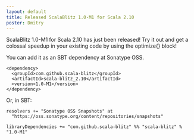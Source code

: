 ```yaml
---
layout: default
title: Released ScalaBlitz 1.0-M1 for Scala 2.10
poster: Dmitry
---
```



ScalaBlitz 1.0-M1 for Scala 2.10 has just been released!
Try it out and get a colossal speedup in your existing code by using the optimize{} block!

You can add it as an SBT dependency at Sonatype OSS.

    <dependency>
      <groupId>com.github.scala-blitz</groupId>
      <artifactId>scala-blitz_2.10</artifactId>
      <version>1.0-M1</version>
    </dependency>

Or, in SBT:

    resolvers += "Sonatype OSS Snapshots" at
      "https://oss.sonatype.org/content/repositories/snapshots"

    libraryDependencies += "com.github.scala-blitz" %% "scala-blitz" % "1.0-M1"


